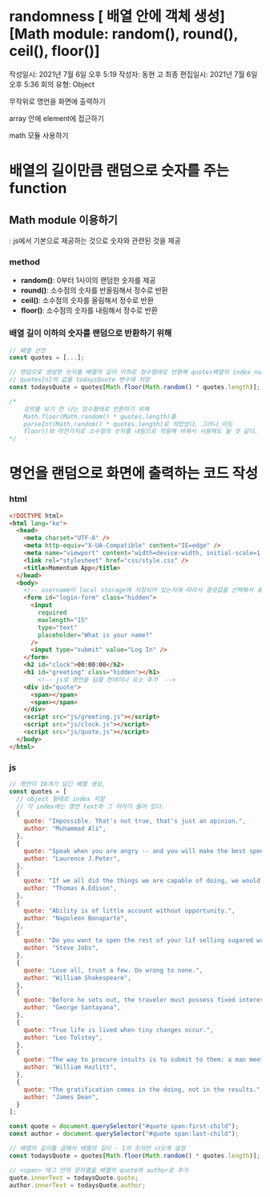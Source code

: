 # randomness [ 배열 안에 객체 생성] [Math module: random(), round(), ceil(), floor()]

작성일시: 2021년 7월 6일 오후 5:19
작성자: 동현 고
최종 편집일시: 2021년 7월 6일 오후 5:36
회의 유형: Object

무작위로 명언을 화면에 출력하기

array 안에 element에 접근하기

math 모듈 사용하기

# 배열의 길이만큼 랜덤으로 숫자를 주는 function

## Math module 이용하기

: js에서 기본으로 제공하는 것으로 숫자와 관련된 것을 제공

### method

- **random()**: 0부터 1사이의 랜덤한 숫자를 제공
- **round()**: 소수점의 숫자를 반올림해서 정수로 반환
- **ceil()**: 소수점의 숫자를 올림해서 정수로 반환
- **floor()**: 소수점의 숫자를 내림해서 정수로 반환

### 배열 길이 이하의 숫자를 랜덤으로 반환하기 위해

```jsx
// 배열 선언
const quotes = [...];

// 랜덤으로 생성한 숫자를 배열의 길이 이하로 정수형태로 반환해 quotes배열의 index number로 사용
// quotes[n]의 값을 todaysQuote 변수에 저장
const todaysQuote = quotes[Math.floor(Math.random() * quotes.length)];

/*
	강의를 보기 전 나는 정수형태로 반환하기 위해 
	Math.floor(Math.random() * quotes.length)를
	parseInt(Math.random() * quotes.length)로 적었었다. 그러나 이도
	floor()와 마찬가지로 소수점의 숫자를 내림으로 작용해 바꿔서 사용해도 될 것 같다.
*/
```

# 명언을 랜덤으로 화면에 출력하는 코드 작성

### html

```html
<!DOCTYPE html>
<html lang="ko">
  <head>
    <meta charset="UTF-8" />
    <meta http-equiv="X-UA-Compatible" content="IE=edge" />
    <meta name="viewport" content="width=device-width, initial-scale=1.0" />
    <link rel="stylesheet" href="css/style.css" />
    <title>Momentum App</title>
  </head>
  <body>
    <!-- username이 local storage에 저장되어 있는지에 따라서 결괏값을 선택해서 표시하기 위해 hidden class를 form과 h1에 적용 -->
    <form id="login-form" class="hidden">
      <input
        required
        maxlength="15"
        type="text"
        placeholder="What is your name?"
      />
      <input type="submit" value="Log In" />
    </form>
    <h2 id="clock">00:00:00</h2>
    <h1 id="greeting" class="hidden"></h1>
		<!-- js로 명언을 담을 컨테이너 요소 추가  -->
    <div id="quote">
      <span></span>
      <span></span>
    </div>
    <script src="js/greeting.js"></script>
    <script src="js/clock.js"></script>
    <script src="js/quote.js"></script>
  </body>
</html>
```

### js

```jsx
// 명언이 10개가 담긴 배열 생성, 
const quotes = [
  // object 형태로 index 저장
  // 각 index에는 명언 text와 그 저자가 들어 있다. 
  {
    quote: "Impossible. That's not true, that's just an opinion.",
    author: "Muhammad Ali",
  },
  {
    quote: "Speak when you are angry -- and you will make the best speech you'll ever regret.",
    author: "Laurence J.Peter",
  },
  {
    quote: "If we all did the things we are capable of doing, we would literally astound ourselves.",
    author: "Thomas A.Edison",
  },
  {
    quote: "Ability is of little account without opportunity.",
    author: "Napoleon Bonaparte",
  },
  {
    quote: "Do you want to spen the rest of your lif selling sugared water or do you want a chance to change the world?",
    author: "Steve Jobs",
  },
  {
    quote: "Love all, trust a few. Do wrong to none.",
    author: "William Shakespeare",
  },
  {
    quote: "Before he sets out, the traveler must possess fixed interests and facilities to be served by travel.",
    author: "George Santayana",
  },
  {
    quote: "True life is lived when tiny changes occur.",
    author: "Leo Tolstoy",
  },
  {
    quote: "The way to procure insults is to submit to them: a man meets with no more respect than he exacts.",
    author: "William Hazlitt",
  },
  {
    quote: "The gratification comes in the doing, not in the results.",
    author: "James Dean",
  }
];

const quote = document.querySelector("#quote span:first-child");
const author = document.querySelector("#quote span:last-child");

// 배열의 길이를 곱해서 배열의 길이 - 1의 숫자만 나오게 설정
const todaysQuote = quotes[Math.floor(Math.random() * quotes.length)];

// <span> 태그 안의 문자열을 배열의 quote와 author로 추가
quote.innerText = todaysQuote.quote;
author.innerText = todaysQuote.author;
```